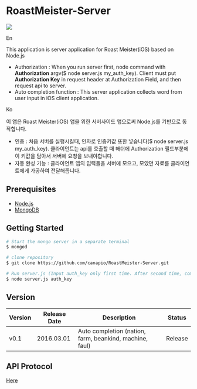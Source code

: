# RoastMeister-Server

![](https://github.com/canapio/RoastMeister-Server/blob/master/roast_meister_server_logo.png?raw=true)

En

This application is server application for Roast Meister(iOS) based on Node.js
* Authorization : When you run server first, node command with **Authorization** argv($ node server.js my_auth_key). Client must put **Authorization Key** in request header at Authorization Field, and then request api to server.
* Auto completion function : This server application collects word from user input in iOS client application.

Ko

이 앱은 Roast Meister(iOS) 앱을 위한 서버사이드 앱으로써 Node.js를 기반으로 동작합니다.
* 인증 : 처음 서버를 실행시킬때, 인자로 인증키값 또한 넣습니다($ node server.js my_auth_key). 클라이언트는 api를 호출할 때 해더에 Authorization 필드부분에 이 키값을 담아서 서버에 요청을 보내야합니다.
* 자동 완성 기능 : 클라이언트 앱의 입력들을 서버에 모으고, 모았던 자료를 클라이언트에게 가공하여 전달해줍니다.

## Prerequisites
* [Node.js](https://nodejs.org)
* [MongoDB](https://www.mongodb.org/)

## Getting Started
```bash
# Start the mongo server in a separate terminal
$ mongod

# clone repository
$ git clone https://github.com/canapio/RoastMeister-Server.git

# Run server.js (Input auth_key only first time. After second time, command $ node server.js)
$ node server.js auth_key
```


## Version
Version       | Release Date | Description                                             | Status     |
------------- | ------------ | ------------------------------------------------------- | ---------- |
v0.1          | 2016.03.01   | Auto completion (nation, farm, beankind, machine, faul) | Release    |


## API Protocol
[Here](https://github.com/canapio/RoastMeister-Server/wiki/API-Protocol)
